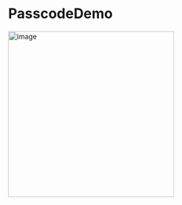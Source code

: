 # PasscodeDemo
<img width="338" alt="image" src="https://github.com/chanoktrue/PasscodeDemo/assets/3993516/a7f71377-0715-4479-ac08-2aea76ff9098">
